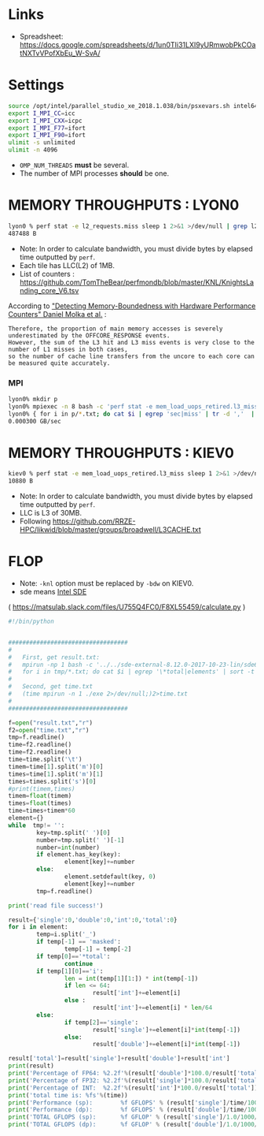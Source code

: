 # Links
- Spreadsheet: https://docs.google.com/spreadsheets/d/1un0TIi31LXI9yURmwobPkCOatNXTvVPofXbEu_W-SvA/

# Settings
```sh
source /opt/intel/parallel_studio_xe_2018.1.038/bin/psxevars.sh intel64 >/dev/null
export I_MPI_CC=icc
export I_MPI_CXX=icpc
export I_MPI_F77=ifort
export I_MPI_F90=ifort
ulimit -s unlimited
ulimit -n 4096
```

- `OMP_NUM_THREADS` **must** be several.
- The number of MPI processes **should** be one.


# MEMORY THROUGHPUTS : LYON0
```sh
lyon0 % perf stat -e l2_requests.miss sleep 1 2>&1 >/dev/null | grep l2_requests | tr -d ',' | awk '{printf ("%d B\n", $1 * 64)}'
487488 B
```

- Note: In order to calculate bandwidth, you must divide bytes by elapsed time outputted by `perf`.
- Each tile has LLC(L2) of 1MB.
- List of counters : https://github.com/TomTheBear/perfmondb/blob/master/KNL/KnightsLanding_core_V6.tsv

According to ["Detecting Memory-Boundedness with Hardware Performance Counters" Daniel Molka et al.]( http://www.readex.eu/wp-content/uploads/2017/06/ICPE2017_authors_version.pdf ) :

```
Therefore, the proportion of main memory accesses is severely underestimated by the OFFCORE_RESPONSE events.
However, the sum of the L3 hit and L3 miss events is very close to the number of L1 misses in both cases,
so the number of cache line transfers from the uncore to each core can be measured quite accurately.
```

### MPI
```sh
lyon0% mkdir p
lyon0% mpiexec -n 8 bash -c 'perf stat -e mem_load_uops_retired.l3_miss sleep 1 >/dev/null 2>p/"$MPI_LOCALRANKID".txt'
lyon0% { for i in p/*.txt; do cat $i | egrep 'sec|miss' | tr -d ','  | sed -e 's/\s\+/ /g' | cut -d ' ' -f 2 | tr '\n' ' '; echo; done } | awk '{ s += $1 / $2 } END { printf ("%f GB/sec\n", s * 64 / (1000 ** 3)) }' 
0.000300 GB/sec
```


# MEMORY THROUGHPUTS :  KIEV0
```sh
kiev0 % perf stat -e mem_load_uops_retired.l3_miss sleep 1 2>&1 >/dev/null | grep mem_load | tr -d ',' | awk '{printf ("%d B\n", $1 * 64)}'
10880 B
```

- Note: In order to calculate bandwidth, you must divide bytes by elapsed time outputted by `perf`.
- LLC is L3 of 30MB. 
- Following https://github.com/RRZE-HPC/likwid/blob/master/groups/broadwell/L3CACHE.txt


# FLOP
- Note: `-knl` option must be replaced by `-bdw` on KIEV0.
- sde means [Intel SDE](https://software.intel.com/en-us/articles/intel-software-development-emulator)

( https://matsulab.slack.com/files/U755Q4FC0/F8XL55459/calculate.py )
```py
#!/bin/python


##################################
#
#	First, get result.txt:
#	mpirun -np 1 bash -c '../../sde-external-8.12.0-2017-10-23-lin/sde64 -knl -iform 1 -omix tmp/"$MPI_LOCALRANKID".txt -- ./exe'
#	for i in tmp/*.txt; do cat $i | egrep '\*total|elements' | sort -t ' ' -k1,1 -k 2rn | uniq -w 22; done >> result.txt
#
#	Second, get time.txt
#	(time mpirun -n 1 ./exe 2>/dev/null;)2>time.txt
#
##################################

f=open("result.txt","r")
f2=open("time.txt","r")
tmp=f.readline()
time=f2.readline()
time=f2.readline()
time=time.split('\t')
timem=time[1].split('m')[0]
times=time[1].split('m')[1]
times=times.split('s')[0]
#print(timem,times)
timem=float(timem)
times=float(times)
time=times+timem*60
element={}
while  tmp!= '':
        key=tmp.split(' ')[0]
        number=tmp.split(' ')[-1]
        number=int(number)
        if element.has_key(key):
                element[key]+=number
        else:
                element.setdefault(key, 0)
                element[key]+=number
        tmp=f.readline()

print('read file success!')

result={'single':0,'double':0,'int':0,'total':0}
for i in element:
        temp=i.split('_')
        if temp[-1] == 'masked':
                temp[-1] = temp[-2]
        if temp[0]=='*total':
                continue
        if temp[1][0]=='i':
                len = int(temp[1][1:]) * int(temp[-1])
                if len <= 64:
                        result['int']+=element[i]
                else :
                        result['int']+=element[i] * len/64
        else:
                if temp[2]=='single':
                        result['single']+=element[i]*int(temp[-1])
                else: 
                        result['double']+=element[i]*int(temp[-1])

result['total']=result['single']+result['double']+result['int']
print(result)
print('Percentage of FP64: %2.2f'%(result['double']*100.0/result['total']))
print('Percentage of FP32: %2.2f'%(result['single']*100.0/result['total']))
print('Percentage of INT:  %2.2f'%(result['int']*100.0/result['total']))
print('total time is: %fs'%(time))
print('Performance (sp):        %f GFLOPS' % (result['single']/time/1000/1000/1000))
print('Performance (dp):        %f GFLOPS' % (result['double']/time/1000/1000/1000))
print('TOTAL GFLOPS (sp):       %f GFLOP' % (result['single']/1.0/1000/1000/1000))
print('TOTAL GFLOPS (dp):       %f GFLOP' % (result['double']/1.0/1000/1000/1000))
```
